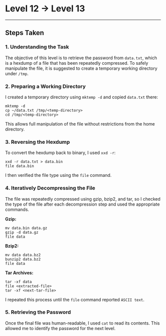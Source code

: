 # Level 12 → Level 13

---

## Steps Taken

### 1. Understanding the Task
The objective of this level is to retrieve the password from `data.txt`, which is a hexdump of a file that has been repeatedly compressed. To safely manipulate the file, it is suggested to create a temporary working directory under `/tmp`.

### 2. Preparing a Working Directory
I created a temporary directory using `mktemp -d` and copied `data.txt` there:

```
mktemp -d
cp ~/data.txt /tmp/<temp-directory>
cd /tmp/<temp-directory>
```

This allows full manipulation of the file without restrictions from the home directory.

### 3. Reversing the Hexdump
To convert the hexdump back to binary, I used `xxd -r`:

```
xxd -r data.txt > data.bin
file data.bin
```

I then verified the file type using the `file` command.

### 4. Iteratively Decompressing the File
The file was repeatedly compressed using gzip, bzip2, and tar, so I checked the type of the file after each decompression step and used the appropriate commands.

**Gzip:**

```
mv data.bin data.gz
gzip -d data.gz
file data
```

**Bzip2:**

```
mv data data.bz2
bunzip2 data.bz2
file data
```

**Tar Archives:**

```
tar -xf data
file <extracted-file>
tar -xf <next-tar-file>
```

I repeated this process until the `file` command reported `ASCII text`.

### 5. Retrieving the Password
Once the final file was human-readable, I used `cat` to read its contents. This allowed me to identify the password for the next level.
